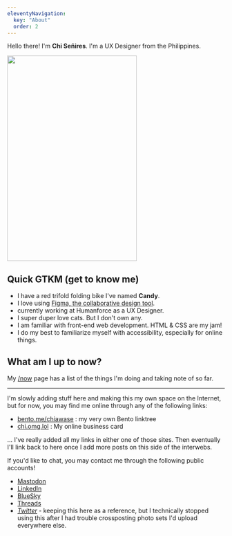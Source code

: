 ```yaml
---
eleventyNavigation:
  key: "About"
  order: 2
---
```


Hello there! I'm **Chi Señires**. I'm a UX Designer from the Philippines.

<img src="/img/chi/chi-01.png" width="300" height="475" alt="" class="chi-image">

## Quick GTKM (get to know me)
- I have a red trifold folding bike I've named **Candy**.
- I love using [Figma, the collaborative design tool](https://figma.com).
- currently working at Humanforce as a UX Designer.
- I super duper love cats. But I don't own any.
- I am familiar with front-end web development. HTML & CSS are my jam!
- I do my best to familiarize myself with accessibility, especially for online things.

## What am I up to now?
My [/now](/now/) page has a list of the things I'm doing and taking note of so far.

---

I'm slowly adding stuff here and making this my own space on the Internet, but for now, you may find me online through any of the following links:

- [bento.me/chiawase](https://bento.me/chiawase) : my very own Bento linktree
- [chi.omg.lol](https://chi.omg.lol) : My online business card

... I've really added all my links in either one of those sites. Then eventually I'll link back to here once I add more posts on this side of the interwebs.

If you'd like to chat, you may contact me through the following public accounts!
- [Mastodon](https://social.lol/@chi)
- [LinkedIn](https://linkedin.com/in/chisenires)
- [BlueSky](https://bsky.app/profile/chisenires.design)
- [Threads](https://threads.net/@_chiawase)
- _[Twitter](https://twitter.com/ChiSenires)_ - keeping this here as a reference, but I technically stopped using this after I had trouble crossposting photo sets I'd upload everywhere else.

<img src="/img/chi/chi-02.png" alt="" class="chi-image">